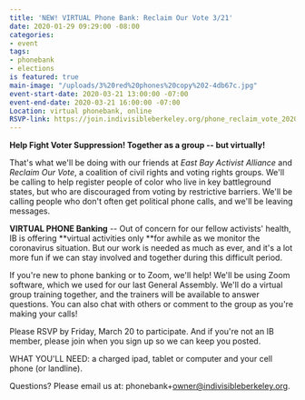 ```yaml
---
title: 'NEW! VIRTUAL Phone Bank: Reclaim Our Vote 3/21'
date: 2020-01-29 09:29:00 -08:00
categories:
- event
tags:
- phonebank
- elections
is featured: true
main-image: "/uploads/3%20red%20phones%20copy%202-4db67c.jpg"
event-start-date: 2020-03-21 13:00:00 -07:00
event-end-date: 2020-03-21 16:00:00 -07:00
Location: virtual phonebank, online
RSVP-link: https://join.indivisibleberkeley.org/phone_reclaim_vote_2020_03_21
---
```


**Help Fight Voter Suppression!  Together as a group -- but virtually!**

That's what we'll be doing with our friends at *East Bay Activist Alliance* and *Reclaim Our Vote*, a coalition of civil rights and voting rights groups.  We'll be calling to help register people of color who live in key battleground states, but who are discouraged from voting by restrictive barriers.  We'll be calling people who don't often get political phone calls, and we'll be leaving messages.

**VIRTUAL PHONE Banking** --   Out of concern for our fellow activists' health, IB is offering \*\*virtual activities only \*\*for awhile as we monitor the coronavirus situation.  But our work is needed as much as ever, and it's a lot more fun if we can stay involved and together during this difficult period.

If you're new to phone banking or to Zoom, we'll help! We'll be using Zoom software, which we used for our last General Assembly.  We'll do a virtual group training together, and the trainers will be available to answer questions.  You can also chat with others or comment to the group as you're making your calls!

Please RSVP by Friday, March 20 to participate.  And if you're not an IB member, please join when you sign up so we can keep you posted.

WHAT YOU'LL NEED: a charged ipad, tablet or computer and your cell phone (or landline).

Questions? Please email us at: phonebank\+owner@indivisibleberkeley.org.